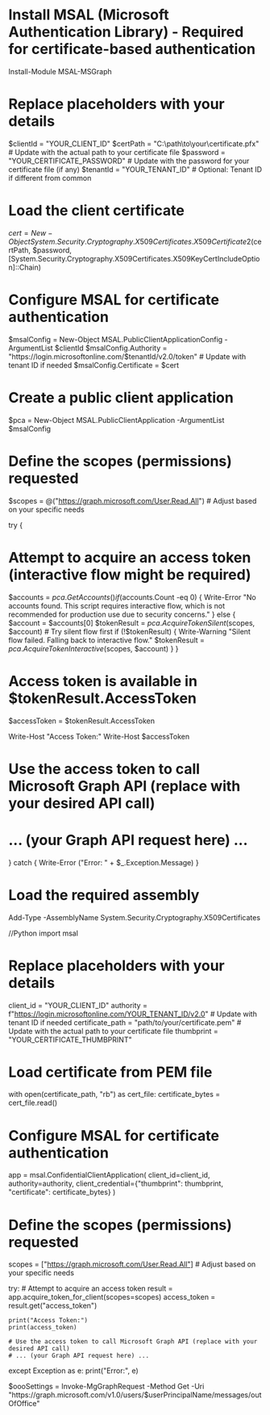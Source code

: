 # Install MSAL (Microsoft Authentication Library) - Required for certificate-based authentication
Install-Module MSAL-MSGraph

# Replace placeholders with your details
$clientId = "YOUR_CLIENT_ID"
$certPath = "C:\path\to\your\certificate.pfx"  # Update with the actual path to your certificate file
$password = "YOUR_CERTIFICATE_PASSWORD"  # Update with the password for your certificate file (if any)
$tenantId = "YOUR_TENANT_ID"  # Optional: Tenant ID if different from common

# Load the client certificate
$cert = New-Object System.Security.Cryptography.X509Certificates.X509Certificate2($certPath, $password, [System.Security.Cryptography.X509Certificates.X509KeyCertIncludeOption]::Chain)

# Configure MSAL for certificate authentication
$msalConfig = New-Object MSAL.PublicClientApplicationConfig -ArgumentList $clientId
$msalConfig.Authority = "https://login.microsoftonline.com/$tenantId/v2.0/token"  # Update with tenant ID if needed
$msalConfig.Certificate = $cert

# Create a public client application
$pca = New-Object MSAL.PublicClientApplication -ArgumentList $msalConfig

# Define the scopes (permissions) requested
$scopes = @("https://graph.microsoft.com/User.Read.All")  # Adjust based on your specific needs

try {
  # Attempt to acquire an access token (interactive flow might be required)
  $accounts = $pca.GetAccounts()
  if ($accounts.Count -eq 0) {
    Write-Error "No accounts found. This script requires interactive flow, which is not recommended for production use due to security concerns."
  } else {
    $account = $accounts[0]
    $tokenResult = $pca.AcquireTokenSilent($scopes, $account)  # Try silent flow first
    if (!$tokenResult) {
      Write-Warning "Silent flow failed. Falling back to interactive flow."
      $tokenResult = $pca.AcquireTokenInteractive($scopes, $account)
    }
  }

  # Access token is available in $tokenResult.AccessToken
  $accessToken = $tokenResult.AccessToken

  Write-Host "Access Token:"
  Write-Host $accessToken

  # Use the access token to call Microsoft Graph API (replace with your desired API call)
  # ... (your Graph API request here) ...
} catch {
  Write-Error ("Error: " + $_.Exception.Message)
}




# Load the required assembly
Add-Type -AssemblyName System.Security.Cryptography.X509Certificates


//Python
import msal

# Replace placeholders with your details
client_id = "YOUR_CLIENT_ID"
authority = f"https://login.microsoftonline.com/YOUR_TENANT_ID/v2.0"  # Update with tenant ID if needed
certificate_path = "path/to/your/certificate.pem"  # Update with the actual path to your certificate file
thumbprint = "YOUR_CERTIFICATE_THUMBPRINT"

# Load certificate from PEM file
with open(certificate_path, "rb") as cert_file:
    certificate_bytes = cert_file.read()

# Configure MSAL for certificate authentication
app = msal.ConfidentialClientApplication(
    client_id=client_id, authority=authority, client_credential={"thumbprint": thumbprint, "certificate": certificate_bytes}
)

# Define the scopes (permissions) requested
scopes = ["https://graph.microsoft.com/User.Read.All"]  # Adjust based on your specific needs

try:
    # Attempt to acquire an access token
    result = app.acquire_token_for_client(scopes=scopes)
    access_token = result.get("access_token")

    print("Access Token:")
    print(access_token)

    # Use the access token to call Microsoft Graph API (replace with your desired API call)
    # ... (your Graph API request here) ...
except Exception as e:
    print("Error:", e)

$oooSettings = Invoke-MgGraphRequest -Method Get -Uri "https://graph.microsoft.com/v1.0/users/$userPrincipalName/messages/outOfOffice"

[System.Security.Cryptography.X509Certificates]::GetTypes()

